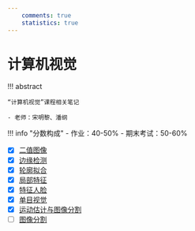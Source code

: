 ```yaml
---
    comments: true
    statistics: true
---
```


# 计算机视觉

!!! abstract

    “计算机视觉”课程相关笔记

    - 老师：宋明黎、潘纲

!!! info "分数构成"
    - 作业：40-50%
    - 期末考试：50-60%

- [x] [二值图像](./lec1.md)
- [x] [边缘检测](./lec2.md)
- [x] [轮廓拟合](./lec3.md)
- [x] [局部特征](./lec4.md)
- [x] [特征人脸](./lec5.md)
- [x] [单目视觉](./lec6.md)
- [x] [运动估计与图像分割](./lec7.md)
- [ ] [图像分割](./lec8.md)